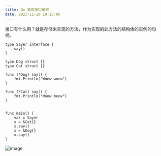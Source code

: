 ```yaml
---
title: Go 面向接口编程
date: 2023-11-10 10:15:00
---
```



接口有什么用？就是存储未实现的方法，作为实现的此方法的结构体的实例的句柄。

```
type Sayer interface {
	say()
}

type Dog struct {}
type Cat struct {}

func (*Dog) say() {
	fmt.Println("Woew woew")
}

func (*Cat) say() {
	fmt.Println("Meow meow")
}


func main() {
	var x Sayer
	x = &Cat{}
	x.say()
	x = &Dog{}
	x.say()
}

```

![image](https://img2023.cnblogs.com/blog/2146100/202311/2146100-20231110101420251-432077640.png)
